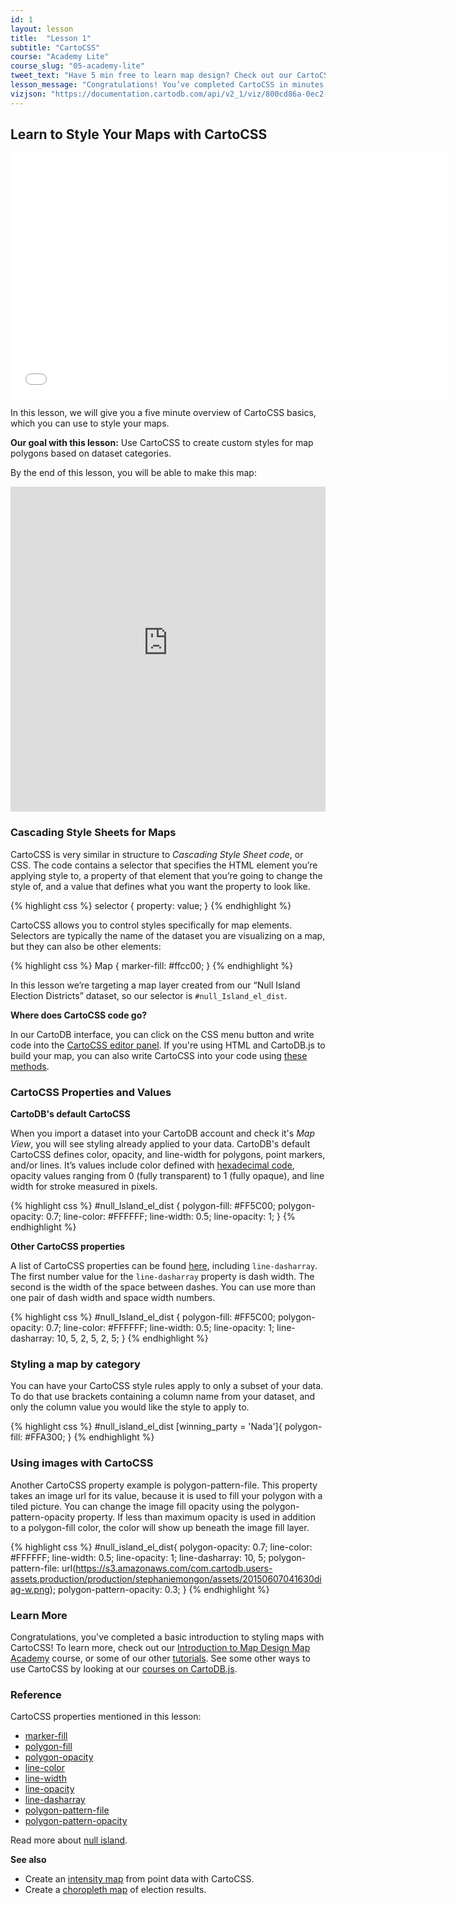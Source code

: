 ```yaml
---
id: 1
layout: lesson
title:  "Lesson 1"
subtitle: "CartoCSS"
course: "Academy Lite"
course_slug: "05-academy-lite"
tweet_text: "Have 5 min free to learn map design? Check out our CartoCSS Basics. @cartoDB"
lesson_message: "Congratulations! You’ve completed CartoCSS in minutes, and know how to style your maps with code now!"
vizjson: "https://documentation.cartodb.com/api/v2_1/viz/800cd86a-0ec2-11e5-88c1-0e018d66dc29/viz.json"
---
```


## Learn to Style Your Maps with CartoCSS

<p><iframe src="//player.vimeo.com/video/130347084" width="700" height="393" frameborder="0"> </iframe></p>

In this lesson, we will give you a five minute overview of CartoCSS basics, which you can use to style your maps.

**Our goal with this lesson:** Use CartoCSS to create custom styles for map polygons based on dataset categories.

By the end of this lesson, you will be able to make this map:

<iframe width='100%' height='520' frameborder='0' src='https://documentation.cartodb.com/viz/800cd86a-0ec2-11e5-88c1-0e018d66dc29/embed_map' allowfullscreen webkitallowfullscreen mozallowfullscreen oallowfullscreen msallowfullscreen></iframe>

### Cascading Style Sheets for Maps

CartoCSS is very similar in structure to _Cascading Style Sheet code_, or CSS. The code contains a selector that specifies the HTML element you’re applying style to, a property of that element that you’re going to change the style of, and a value that defines what you want the property to look like.

{% highlight css %}
selector {
  property: value;
}
{% endhighlight %}

CartoCSS allows you to control styles specifically for map elements. Selectors are typically the name of the dataset you are visualizing on a map, but they can also be other elements: 

{% highlight css %}
Map {
  marker-fill: #ffcc00;
}
{% endhighlight %}

In this lesson we’re targeting a map layer created from our “Null Island Election Districts” dataset, so our selector is `#null_Island_el_dist`.

**Where does CartoCSS code go?**

In our CartoDB interface, you can click on the CSS menu button and write code into the [CartoCSS editor panel](http://docs.cartodb.com/cartodb-editor.html#cartocss). If you're using HTML and CartoDB.js to build your map, you can also write CartoCSS into your code using [these methods](http://academy.cartodb.com/courses/03-cartodbjs-ground-up/lesson-3.html#cartocss-strings-in-javascript).

### CartoCSS Properties and Values

**CartoDB's default CartoCSS**

When you import a dataset into your CartoDB account and check it's _Map View_, you will see styling already applied to your data. CartoDB's default CartoCSS defines color, opacity, and line-width for polygons, point markers, and/or lines. It’s values include color defined with [hexadecimal code](http://www.htmlgoodies.com/tutorials/colors/article.php/3478951), opacity values ranging from 0 (fully transparent) to 1 (fully opaque), and line width for stroke measured in pixels.

{% highlight css %}
#null_Island_el_dist {
  polygon-fill: #FF5C00;
  polygon-opacity: 0.7;
  line-color: #FFFFFF;
  line-width: 0.5;
  line-opacity: 1;
}
{% endhighlight %}

**Other CartoCSS properties**

A list of CartoCSS properties can be found [here](https://github.com/mapbox/carto/blob/master/docs/latest.md), including `line-dasharray`. The first number value for the `line-dasharray` property is dash width. The second is the width of the space between dashes. You can use more than one pair of dash width and space width numbers.

{% highlight css %}
#null_Island_el_dist {
  polygon-fill: #FF5C00;
  polygon-opacity: 0.7;
  line-color: #FFFFFF;
  line-width: 0.5;
  line-opacity: 1;
  line-dasharray: 10, 5, 2, 5, 2, 5;
}
{% endhighlight %}

### Styling a map by category
You can have your CartoCSS style rules apply to only a subset of your data. To do that use brackets containing a column name from your dataset, and only the column value you would like the style to apply to.

{% highlight css %}
#null_island_el_dist [winning_party = 'Nada']{
  polygon-fill: #FFA300;
}
{% endhighlight %}

### Using images with CartoCSS
Another CartoCSS property example is polygon-pattern-file. This property takes an image url for its value, because it is used to fill your polygon with a tiled picture. You can change the image fill opacity using the polygon-pattern-opacity property. If less than maximum opacity is used in addition to a polygon-fill color, the color will show up beneath the image fill layer. 

{% highlight css %}
#null_island_el_dist{
  polygon-opacity: 0.7;
  line-color: #FFFFFF;
  line-width: 0.5;
  line-opacity: 1;
  line-dasharray: 10, 5;
  polygon-pattern-file: url(https://s3.amazonaws.com/com.cartodb.users-assets.production/production/stephaniemongon/assets/20150607041630diag-w.png);
  polygon-pattern-opacity: 0.3;
}
{% endhighlight %}

### Learn More

Congratulations, you've completed a basic introduction to styling maps with CartoCSS! To learn more, check out our [Introduction to Map Design Map Academy](http://academy.cartodb.com/courses/02-design-for-beginners.html) course, or some of our other [tutorials](http://docs.cartodb.com/tutorials/conditional_styling.html). See some other ways to use CartoCSS by looking at our [courses on CartoDB.js](http://academy.cartodb.com/courses/03-cartodbjs-ground-up/lesson-3.html).

### Reference

CartoCSS properties mentioned in this lesson:

+ [marker-fill](https://github.com/mapbox/carto/blob/master/docs/latest.md#marker-fill-color)
+ [polygon-fill](https://github.com/mapbox/carto/blob/master/docs/latest.md#polygon-fill-color)
+ [polygon-opacity](https://github.com/mapbox/carto/blob/master/docs/latest.md#polygon-opacity-float)
+ [line-color](https://github.com/mapbox/carto/blob/master/docs/latest.md#line-color-color)
+ [line-width](https://github.com/mapbox/carto/blob/master/docs/latest.md#line-width-float)
+ [line-opacity](https://github.com/mapbox/carto/blob/master/docs/latest.md#line-opacity-float)
+ [line-dasharray](https://github.com/mapbox/carto/blob/master/docs/latest.md#line-dasharray-numbers)
+ [polygon-pattern-file](https://github.com/mapbox/carto/blob/master/docs/latest.md#polygon-pattern-file-uri)
+ [polygon-pattern-opacity](https://github.com/mapbox/carto/blob/master/docs/latest.md#polygon-pattern-opacity-float)

Read more about [null island](http://en.wikipedia.org/wiki/Null_Island).

**See also**

* Create an [intensity map](http://docs.cartodb.com/tutorials/intensity_map.html) from point data with CartoCSS. 
* Create a [choropleth map](http://docs.cartodb.com/tutorials/electoral_map.html) of election results.
